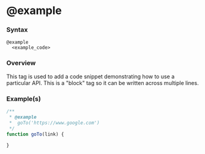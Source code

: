 # @example

### Syntax

```
@example
  <example_code>
```

### Overview

This tag is used to add a code snippet demonstrating how to use a particular API. This is a "block" tag so it can be written across multiple lines.

### Example(s)

```js
/**
 * @example
 *  goTo('https://www.google.com')
 */
function goTo(link) {
  
}

```
